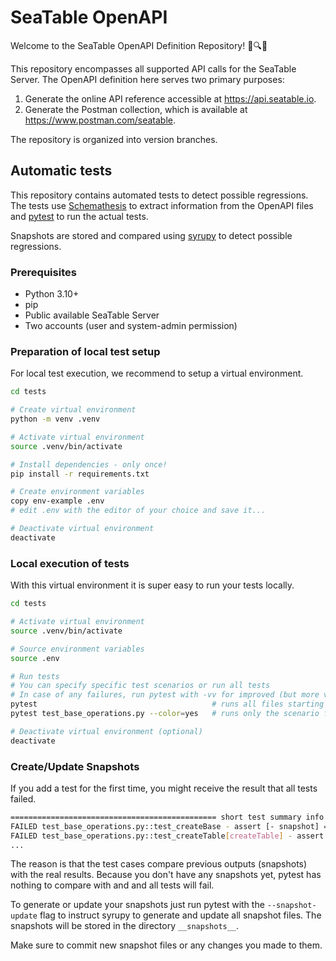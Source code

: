 # SeaTable OpenAPI

Welcome to the SeaTable OpenAPI Definition Repository! 🌊🔍✨

This repository encompasses all supported API calls for the SeaTable Server. The OpenAPI definition here serves two primary purposes:

1. Generate the online API reference accessible at https://api.seatable.io.
2. Generate the Postman collection, which is available at https://www.postman.com/seatable.

The repository is organized into version branches.

## Automatic tests

This repository contains automated tests to detect possible regressions. The tests use [Schemathesis](https://schemathesis.readthedocs.io/en/stable/)
to extract information from the OpenAPI files and [pytest](https://docs.pytest.org/en/8.2.x/) to run the actual tests.

Snapshots are stored and compared using [syrupy](https://github.com/tophat/syrupy) to detect possible regressions.

### Prerequisites

- Python 3.10+
- pip
- Public available SeaTable Server
- Two accounts (user and system-admin permission)

### Preparation of local test setup

For local test execution, we recommend to setup a virtual environment.

```bash
cd tests

# Create virtual environment
python -m venv .venv

# Activate virtual environment
source .venv/bin/activate

# Install dependencies - only once!
pip install -r requirements.txt

# Create environment variables
copy env-example .env
# edit .env with the editor of your choice and save it...

# Deactivate virtual environment
deactivate
```

### Local execution of tests

With this virtual environment it is super easy to run your tests locally.

```bash
cd tests

# Activate virtual environment
source .venv/bin/activate

# Source environment variables
source .env

# Run tests
# You can specify specific test scenarios or run all tests
# In case of any failures, run pytest with -vv for improved (but more verbose) output
pytest                                       # runs all files starting with test_xxx
pytest test_base_operations.py --color=yes   # runs only the scenario from test_base_operations.py

# Deactivate virtual environment (optional)
deactivate
```

### Create/Update Snapshots

If you add a test for the first time, you might receive the result that all tests failed.

```bash
============================================== short test summary info ===============================================
FAILED test_base_operations.py::test_createBase - assert [- snapshot] == [+ received]
FAILED test_base_operations.py::test_createTable[createTable] - assert [- snapshot] == [+ received]
...
```

The reason is that the test cases compare previous outputs (snapshots) with the real results. Because you don't have any snapshots yet, pytest has nothing to compare with and and all tests will fail.

To generate or update your snapshots just run pytest with the `--snapshot-update` flag to instruct syrupy to generate and update all snapshot files.
The snapshots will be stored in the directory `__snapshots__`.

Make sure to commit new snapshot files or any changes you made to them.
